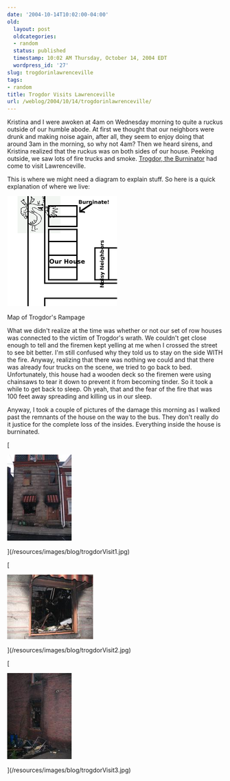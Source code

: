 ```yaml
---
date: '2004-10-14T10:02:00-04:00'
old:
  layout: post
  oldcategories:
  - random
  status: published
  timestamp: 10:02 AM Thursday, October 14, 2004 EDT
  wordpress_id: '27'
slug: trogdorinlawrenceville
tags:
- random
title: Trogdor Visits Lawrenceville
url: /weblog/2004/10/14/trogdorinlawrenceville/
---
```


Kristina and I were awoken at 4am on Wednesday morning to quite a ruckus outside
of our humble abode.  At first we thought that our neighbors were drunk and
making noise again, after all, they seem to enjoy doing that around 3am in the
morning, so why not 4am?  Then we heard sirens, and Kristina realized that the
ruckus was on both sides of our house.  Peeking outside, we saw lots of
fire trucks and smoke.  [Trogdor, the Burninator](http://www.homestarrunner.com/trogdor.html) had come to visit Lawrenceville.






This is where we might need a diagram to explain stuff.  So here is a quick
explanation of where we live:








![Map of Neighborhood](/resources/images/blog/trogdorMap.png)




Map of Trogdor's Rampage








What we didn't realize at the time was whether or not our set of row houses
was connected to the victim of Trogdor's wrath.  We couldn't get close enough
to tell and the firemen kept yelling at me when I crossed the street to see
bit better.  I'm still confused why they told us to stay on the side WITH
the fire.  Anyway, realizing that there was nothing we could and that there
was already four trucks on the scene, we tried to go back to bed.
Unfortunately, this house had a wooden deck so the firemen were using chainsaws to tear it down to prevent it from becoming tinder.  So it took a while
to get back to sleep.  Oh yeah, that and the fear of the fire that was 100
feet away spreading and killing us in our sleep.






Anyway, I took a couple of pictures of the damage this morning as I walked
past the remnants of the house on the way to the bus.  They don't really
do it justice for the complete loss of the insides.  Everything inside the
house is burninated.






[

![Burninate!](/resources/images/blog/trogdorVisit1Thumb.jpg)

](/resources/images/blog/trogdorVisit1.jpg)

[

![Burninate!](/resources/images/blog/trogdorVisit2Thumb.jpg)

](/resources/images/blog/trogdorVisit2.jpg)

[

![Burninate!](/resources/images/blog/trogdorVisit3Thumb.jpg)

](/resources/images/blog/trogdorVisit3.jpg)


